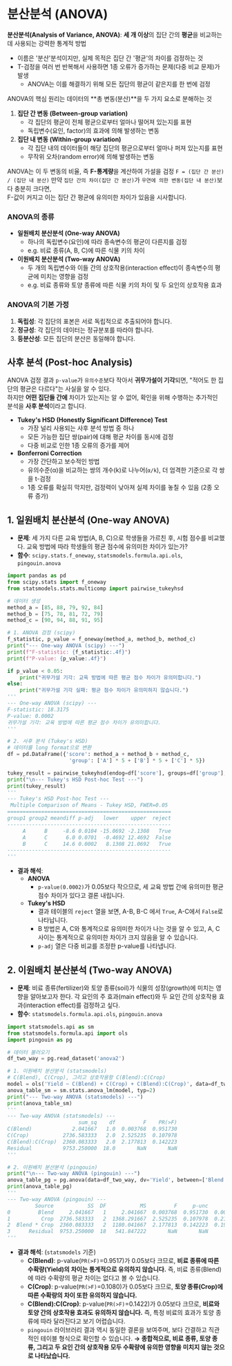 # 분산분석 (ANOVA)

**분산분석(Analysis of Variance, ANOVA)**: **세 개 이상**의 집단 간의 **평균**을 비교하는 데 사용되는 강력한 통계적 방법
- 이름은 '분산'분석이지만, 실제 목적은 집단 간 '평균'의 차이를 검정하는 것
- T-검정을 여러 번 반복해서 사용하면 1종 오류가 증가하는 문제(다중 비교 문제)가 발생
    - ANOVA는 이를 해결하기 위해 모든 집단의 평균이 같은지를 한 번에 검정

ANOVA의 핵심 원리는 데이터의 **총 변동(분산)**을 두 가지 요소로 분해하는 것
1.  **집단 간 변동 (Between-group variation)**
    - 각 집단의 평균이 전체 평균으로부터 얼마나 떨어져 있는지를 표현
    - 독립변수(요인, factor)의 효과에 의해 발생하는 변동
2.  **집단 내 변동 (Within-group variation)**
    - 각 집단 내의 데이터들이 해당 집단의 평균으로부터 얼마나 퍼져 있는지를 표현
    - 무작위 오차(random error)에 의해 발생하는 변동

ANOVA는 이 두 변동의 비율, 즉 **F-통계량**을 계산하여 가설을 검정
`F = (집단 간 분산) / (집단 내 분산)`
만약 `집단 간의 차이(집단 간 분산)`가 `우연에 의한 변동(집단 내 분산)`보다 충분히 크다면,<br>
F-값이 커지고 이는 집단 간 평균에 유의미한 차이가 있음을 시사합니다.

### ANOVA의 종류
- **일원배치 분산분석 (One-way ANOVA)**
    - 하나의 독립변수(요인)에 따라 종속변수의 평균이 다른지를 검정
    - e.g. 비료 종류(A, B, C)에 따른 식물 키의 차이
- **이원배치 분산분석 (Two-way ANOVA)**
    - 두 개의 독립변수와 이들 간의 상호작용(interaction effect)이 종속변수의 평균에 미치는 영향을 검정
    - e.g. 비료 종류와 토양 종류에 따른 식물 키의 차이 및 두 요인의 상호작용 효과

### ANOVA의 기본 가정
1.  **독립성**: 각 집단의 표본은 서로 독립적으로 추출되어야 합니다.
2.  **정규성**: 각 집단의 데이터는 정규분포를 따라야 합니다.
3.  **등분산성**: 모든 집단의 분산은 동일해야 합니다.

## 사후 분석 (Post-hoc Analysis)

ANOVA 검정 결과 `p-value`가 `유의수준`보다 작아서 **귀무가설이 기각**되면, "적어도 한 집단의 평균은 다르다"는 사실을 알 수 있다.<br>
하지만 **어떤 집단들 간에** 차이가 있는지는 알 수 없어, 확인을 위해 수행하는 추가적인 분석을 **사후 분석**이라고 합니다.

- **Tukey's HSD (Honestly Significant Difference) Test**
    - 가장 널리 사용되는 사후 분석 방법 중 하나
    - 모든 가능한 집단 쌍(pair)에 대해 평균 차이를 동시에 검정
    - 다중 비교로 인한 1종 오류의 증가를 제어
- **Bonferroni Correction**
    - 가장 간단하고 보수적인 방법
    - 유의수준(α)을 비교하는 쌍의 개수(k)로 나누어(`α/k`), 더 엄격한 기준으로 각 쌍을 t-검정
    - 1종 오류를 확실히 막지만, 검정력이 낮아져 실제 차이를 놓칠 수 있음 (2종 오류 증가)

## 1. 일원배치 분산분석 (One-way ANOVA)

- **문제**: 세 가지 다른 교육 방법(A, B, C)으로 학생들을 가르친 후, 시험 점수를 비교했다. 교육 방법에 따라 학생들의 평균 점수에 유의미한 차이가 있는가?
- **함수**: `scipy.stats.f_oneway`, `statsmodels.formula.api.ols`, `pingouin.anova`
```python
import pandas as pd
from scipy.stats import f_oneway
from statsmodels.stats.multicomp import pairwise_tukeyhsd

# 데이터 생성
method_a = [85, 88, 79, 92, 84]
method_b = [75, 78, 81, 72, 79]
method_c = [90, 94, 88, 91, 95]

# 1. ANOVA 검정 (scipy)
f_statistic, p_value = f_oneway(method_a, method_b, method_c)
print("--- One-way ANOVA (scipy) ---")
print(f"F-statistic: {f_statistic:.4f}")
print(f"P-value: {p_value:.4f}")

if p_value < 0.05:
    print("귀무가설 기각: 교육 방법에 따른 평균 점수 차이가 유의미합니다.")
else:
    print("귀무가설 기각 실패: 평균 점수 차이가 유의미하지 않습니다.")
'''
--- One-way ANOVA (scipy) ---
F-statistic: 18.3175
P-value: 0.0002
귀무가설 기각: 교육 방법에 따른 평균 점수 차이가 유의미합니다.
'''

# 2. 사후 분석 (Tukey's HSD)
# 데이터를 long format으로 변환
df = pd.DataFrame({'score': method_a + method_b + method_c,
                    'group': ['A'] * 5 + ['B'] * 5 + ['C'] * 5})

tukey_result = pairwise_tukeyhsd(endog=df['score'], groups=df['group'], alpha=0.05)
print("\n--- Tukey's HSD Post-hoc Test ---")
print(tukey_result)
'''
--- Tukey's HSD Post-hoc Test ---
 Multiple Comparison of Means - Tukey HSD, FWER=0.05 
=====================================================
group1 group2 meandiff p-adj   lower    upper  reject
-----------------------------------------------------
     A      B     -8.6 0.0104 -15.0692 -2.1308   True
     A      C      6.0 0.0701  -0.4692 12.4692  False
     B      C     14.6 0.0002   8.1308 21.0692   True
-----------------------------------------------------
'''
```
- **결과 해석**:
  - **ANOVA**
    - `p-value(0.0002)`가 0.05보다 작으므로, 세 교육 방법 간에 유의미한 평균 점수 차이가 있다고 결론 내립니다.
  - **Tukey's HSD**
    - 결과 테이블의 `reject` 열을 보면, A-B, B-C 에서 `True`, A-C에서 `False`로 나타납니다.
    - B 방법은 A, C와 통계적으로 유의미한 차이가 나는 것을 알 수 있고, A, C 사이는 통계적으로 유의미한 차이가 크지 않음을 알 수 있습니다.
    - `p-adj` 열은 다중 비교를 조정한 p-value를 나타냅니다.

## 2. 이원배치 분산분석 (Two-way ANOVA)

- **문제**: 비료 종류(fertilizer)와 토양 종류(soil)가 식물의 성장(growth)에 미치는 영향을 알아보고자 한다. 각 요인의 주 효과(main effect)와 두 요인 간의 상호작용 효과(interaction effect)를 검정하고 싶다.
- **함수**: `statsmodels.formula.api.ols`, `pingouin.anova`
```python
import statsmodels.api as sm
from statsmodels.formula.api import ols
import pingouin as pg

# 데이터 불러오기
df_two_way = pg.read_dataset('anova2')

# 1. 이원배치 분산분석 (statsmodels)
# C(Blend), C(Crop), 그리고 상호작용항 C(Blend):C(Crop)
model = ols('Yield ~ C(Blend) + C(Crop) + C(Blend):C(Crop)', data=df_two_way).fit()
anova_table_sm = sm.stats.anova_lm(model, typ=2)
print("--- Two-way ANOVA (statsmodels) ---")
print(anova_table_sm)
'''
--- Two-way ANOVA (statsmodels) ---
                       sum_sq    df         F    PR(>F)
C(Blend)             2.041667   1.0  0.003768  0.951730
C(Crop)           2736.583333   2.0  2.525235  0.107978
C(Blend):C(Crop)  2360.083333   2.0  2.177813  0.142223
Residual          9753.250000  18.0       NaN       NaN
'''

# 2. 이원배치 분산분석 (pingouin)
print("\n--- Two-way ANOVA (pingouin) ---")
anova_table_pg = pg.anova(data=df_two_way, dv='Yield', between=['Blend', 'Crop'], detailed=True)
print(anova_table_pg)
'''
--- Two-way ANOVA (pingouin) ---
         Source           SS  DF           MS         F     p-unc       np2
0         Blend     2.041667   1     2.041667  0.003768  0.951730  0.000209
1          Crop  2736.583333   2  1368.291667  2.525235  0.107978  0.219105
2  Blend * Crop  2360.083333   2  1180.041667  2.177813  0.142223  0.194834
3      Residual  9753.250000  18   541.847222       NaN       NaN       NaN
'''
```
- **결과 해석**: (`statsmodels` 기준)
    - **C(Blend)**: p-value(`PR(>F)`=0.9517)가 0.05보다 크므로, **비료 종류에 따른 수확량(Yield)의 차이는 통계적으로 유의하지 않습니다.**
    즉, 비료 종류(Blend)에 따라 수확량의 평균 차이는 없다고 볼 수 있습니다.
    - **C(Crop)**: p-value(`PR(>F)`=0.1080)가 0.05보다 크므로, **토양 종류(Crop)에 따른 수확량의 차이 또한 유의하지 않습니다.**
    * **C(Blend):C(Crop)**: p-value(`PR(>F)`=0.1422)가 0.05보다 크므로, **비료와 토양 간의 상호작용 효과도 유의하지 않습니다.**
    즉, 특정 비료의 효과가 토양 종류에 따라 달라진다고 보기 어렵습니다.
    - `pingouin` 라이브러리 결과 역시 동일한 결론을 보여주며, 보다 간결하고 직관적인 테이블 형식으로 확인할 수 있습니다.
**→ 종합적으로, 비료 종류, 토양 종류, 그리고 두 요인 간의 상호작용 모두 수확량에 유의한 영향을 미치지 않는 것으로 나타났습니다.**